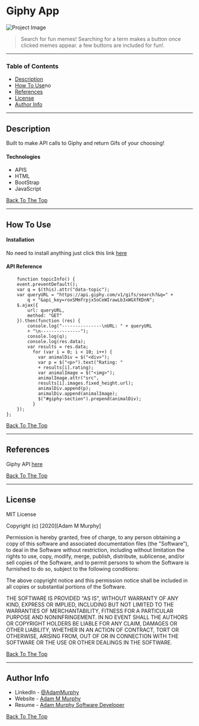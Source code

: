 # Giphy App

![Project Image](https://image-cdn.hypb.st/https%3A%2F%2Fhypebeast.com%2Fimage%2F2018%2F08%2Fgiphy-film-festival-announcement-00.jpg?q=90&w=1400&cbr=1&fit=max)

> Search for fun memes! Searching for a term makes a button once clicked memes appear. a few buttons are included for fun!.

---

### Table of Contents

- [Description](#description)
- [How To Use](#how-to-use)no
- [References](#references)
- [License](#license)
- [Author Info](#author-info)

---

## Description

Built to make API calls to Giphy and return Gifs of your choosing!

#### Technologies

- APIS
- HTML
- BootStrap
- JavaScript

[Back To The Top](#giphy-app)

---

## How To Use

#### Installation

No need to install anything just click this link [here](https://adamm285.github.io/giphyapp/)

#### API Reference

```
    function topicInfo() {
    event.preventDefault();
    var q = $(this).attr("data-topic");
    var queryURL = "https://api.giphy.com/v1/gifs/search?&q=" +
        q + "&api_key=roxSMmfrpjx5oCeWIrawLb3xWGXfKDnN";
    $.ajax({
        url: queryURL,
        method: "GET"
    }).then(function (res) {
        console.log("---------------\nURL: " + queryURL 
        + "\n---------------");
        console.log(q);
        console.log(res.data);
        var results = res.data;
          for (var i = 0; i < 10; i++) {
            var animalDiv = $("<div>");
            var p = $("<p>").text("Rating: " 
            + results[i].rating);
            var animalImage = $("<img>");
            animalImage.attr("src", 
            results[i].images.fixed_height.url);
            animalDiv.append(p);
            animalDiv.append(animalImage);
            $("#giphy-section").prepend(animalDiv);
          }
    });
};
```

[Back To The Top](#giphy-app)

---

## References

Giphy API [here](https://developers.giphy.com/)


[Back To The Top](#giphy-app)

---

## License

MIT License

Copyright (c) [2020][Adam M Murphy]

Permission is hereby granted, free of charge, to any person obtaining a copy
of this software and associated documentation files (the "Software"), to deal
in the Software without restriction, including without limitation the rights
to use, copy, modify, merge, publish, distribute, sublicense, and/or sell
copies of the Software, and to permit persons to whom the Software is
furnished to do so, subject to the following conditions:

The above copyright notice and this permission notice shall be included in all
copies or substantial portions of the Software.

THE SOFTWARE IS PROVIDED "AS IS", WITHOUT WARRANTY OF ANY KIND, EXPRESS OR
IMPLIED, INCLUDING BUT NOT LIMITED TO THE WARRANTIES OF MERCHANTABILITY,
FITNESS FOR A PARTICULAR PURPOSE AND NONINFRINGEMENT. IN NO EVENT SHALL THE
AUTHORS OR COPYRIGHT HOLDERS BE LIABLE FOR ANY CLAIM, DAMAGES OR OTHER
LIABILITY, WHETHER IN AN ACTION OF CONTRACT, TORT OR OTHERWISE, ARISING FROM,
OUT OF OR IN CONNECTION WITH THE SOFTWARE OR THE USE OR OTHER DEALINGS IN THE
SOFTWARE.

[Back To The Top](#giphy-app)

---

## Author Info

- LinkedIn - [@AdamMurphy](https://Linkedin.com/in/Adam-Murphy-73690bbb/)
- Website - [Adam M Murphy](https://adamm285.github.io/AdamMurphy'sPortfolio/)
- Resume - [Adam Murphy Software Developer](https://docs.google.com/document/d/1GLxDLwlrQkmdugH2Xl9MsOv5Rz6rmzqqSrbzfTZ-R3E/edit?usp=sharing)

[Back To The Top](#giphy-app)
